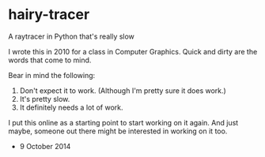 hairy-tracer
============

A raytracer in Python that's really slow

I wrote this in 2010 for a class in Computer Graphics. Quick and dirty are the words that come to mind.

Bear in mind the following:
1. Don't expect it to work. (Although I'm pretty sure it does work.)
2. It's pretty slow.
3. It definitely needs a lot of work.

I put this online as a starting point to start working on it again. And just maybe, someone out there 
might be interested in working on it too.

- 9 October 2014
